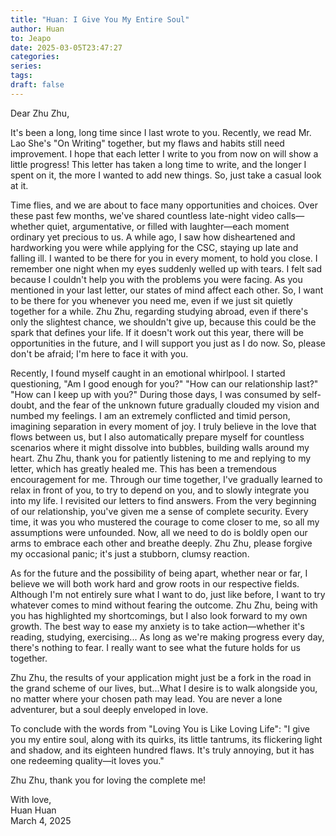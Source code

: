 ```yaml
---
title: "Huan: I Give You My Entire Soul"
author: Huan
to: Jeapo
date: 2025-03-05T23:47:27
categories:
series:
tags:
draft: false
---
```


Dear Zhu Zhu,

It's been a long, long time since I last wrote to you. Recently, we read Mr. Lao She's "On Writing" together, but my flaws and habits still need improvement. I hope that each letter I write to you from now on will show a little progress! This letter has taken a long time to write, and the longer I spent on it, the more I wanted to add new things. So, just take a casual look at it.

Time flies, and we are about to face many opportunities and choices. Over these past few months, we've shared countless late-night video calls—whether quiet, argumentative, or filled with laughter—each moment ordinary yet precious to us. A while ago, I saw how disheartened and hardworking you were while applying for the CSC, staying up late and falling ill. I wanted to be there for you in every moment, to hold you close. I remember one night when my eyes suddenly welled up with tears. I felt sad because I couldn't help you with the problems you were facing. As you mentioned in your last letter, our states of mind affect each other. So, I want to be there for you whenever you need me, even if we just sit quietly together for a while. Zhu Zhu, regarding studying abroad, even if there's only the slightest chance, we shouldn't give up, because this could be the spark that defines your life. If it doesn't work out this year, there will be opportunities in the future, and I will support you just as I do now. So, please don't be afraid; I'm here to face it with you.

Recently, I found myself caught in an emotional whirlpool. I started questioning, "Am I good enough for you?" "How can our relationship last?" "How can I keep up with you?" During those days, I was consumed by self-doubt, and the fear of the unknown future gradually clouded my vision and numbed my feelings. I am an extremely conflicted and timid person, imagining separation in every moment of joy. I truly believe in the love that flows between us, but I also automatically prepare myself for countless scenarios where it might dissolve into bubbles, building walls around my heart. Zhu Zhu, thank you for patiently listening to me and replying to my letter, which has greatly healed me. This has been a tremendous encouragement for me. Through our time together, I've gradually learned to relax in front of you, to try to depend on you, and to slowly integrate you into my life. I revisited our letters to find answers. From the very beginning of our relationship, you've given me a sense of complete security. Every time, it was you who mustered the courage to come closer to me, so all my assumptions were unfounded. Now, all we need to do is boldly open our arms to embrace each other and breathe deeply. Zhu Zhu, please forgive my occasional panic; it's just a stubborn, clumsy reaction.

As for the future and the possibility of being apart, whether near or far, I believe we will both work hard and grow roots in our respective fields. Although I'm not entirely sure what I want to do, just like before, I want to try whatever comes to mind without fearing the outcome. Zhu Zhu, being with you has highlighted my shortcomings, but I also look forward to my own growth. The best way to ease my anxiety is to take action—whether it's reading, studying, exercising... As long as we're making progress every day, there's nothing to fear. I really want to see what the future holds for us together.

Zhu Zhu, the results of your application might just be a fork in the road in the grand scheme of our lives, but...What I desire is to walk alongside you, no matter where your chosen path may lead. You are never a lone adventurer, but a soul deeply enveloped in love.

To conclude with the words from "Loving You is Like Loving Life": "I give you my entire soul, along with its quirks, its little tantrums, its flickering light and shadow, and its eighteen hundred flaws. It's truly annoying, but it has one redeeming quality—it loves you."

Zhu Zhu, thank you for loving the complete me!

With love,  
Huan Huan  
March 4, 2025
